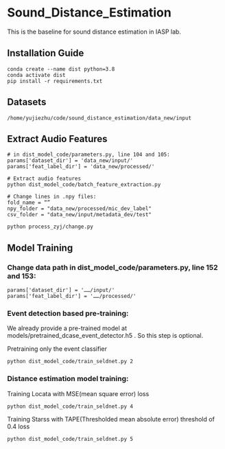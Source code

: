 # Sound_Distance_Estimation
This is the baseline for sound distance estimation in IASP lab.

## Installation Guide
```
conda create --name dist python=3.8
conda activate dist
pip install -r requirements.txt
```
## Datasets
```
/home/yujiezhu/code/sound_distance_estimation/data_new/input
```

## Extract Audio Features
```
# in dist_model_code/parameters.py, line 104 and 105:
params['dataset_dir'] = 'data_new/input/'
params['feat_label_dir'] = 'data_new/processed/'

# Extract audio features
python dist_model_code/batch_feature_extraction.py

# Change lines in .npy files:
fold_name = “”
npy_folder = "data_new/processed/mic_dev_label"
csv_folder = "data_new/input/metadata_dev/test"

python process_zyj/change.py
```

## Model Training

### Change data path in dist_model_code/parameters.py, line 152 and 153:
```
params['dataset_dir'] = '……/input/'
params['feat_label_dir'] = '……/processed/'
```

### Event detection based pre-training:

We already provide a pre-trained model at models/pretrained_dcase_event_detector.h5 . So this step is optional.

Pretraining only the event classifier
```
python dist_model_code/train_seldnet.py 2
```

### Distance estimation model training:
Training Locata with MSE(mean square error) loss

```
python dist_model_code/train_seldnet.py 4
```
Training Starss with TAPE(Thresholded mean absolute error) threshold of 0.4 loss

```
python dist_model_code/train_seldnet.py 5
```
